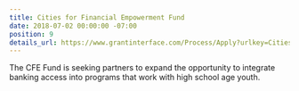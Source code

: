 ```yaml
---
title: Cities for Financial Empowerment Fund
date: 2018-07-02 00:00:00 -07:00
position: 9
details_url: https://www.grantinterface.com/Process/Apply?urlkey=CitiesFE
---
```


The CFE Fund is seeking partners to expand the opportunity to integrate banking access into programs that work with high school age youth.

